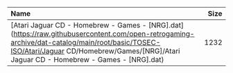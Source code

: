 |Name|Size|
|:---|---:|
|[Atari Jaguar CD - Homebrew - Games - [NRG].dat](https://raw.githubusercontent.com/open-retrogaming-archive/dat-catalog/main/root/basic/TOSEC-ISO/Atari/Jaguar CD/Homebrew/Games/[NRG]/Atari Jaguar CD - Homebrew - Games - [NRG].dat)|1232|
